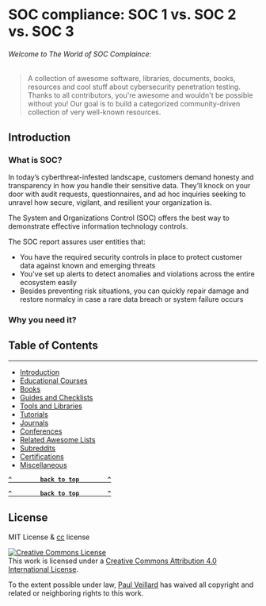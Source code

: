 # SOC compliance: SOC 1 vs. SOC 2 vs. SOC 3

###### Welcome to The World of SOC Complaince:
> A collection of awesome software, libraries, documents, books, resources and cool stuff about cybersecurity penetration testing.
> Thanks to all contributors, you're awesome and wouldn't be possible without you! Our goal is to build a categorized community-driven collection of very well-known resources.

## Introduction

### What is SOC?

In today’s cyberthreat-infested landscape, customers demand honesty and transparency in how you handle their sensitive data. They’ll knock on your door with audit requests, questionnaires, and ad hoc inquiries seeking to unravel how secure, vigilant, and resilient your organization is. 

The System and Organizations Control (SOC) offers the best way to demonstrate effective information technology controls. 

The SOC report assures user entities that:

- You have the required security controls in place to protect customer data against known and emerging threats 
- You've set up alerts to detect anomalies and violations across the entire ecosystem easily
- Besides preventing risk situations, you can quickly repair damage and restore normalcy in case a rare data breach or system failure occurs

### Why you need it?

## Table of Contents
---
* [Introduction](#introduction)
* [Educational Courses](#educational-courses)
* [Books](#books)
* [Guides and Checklists](#guides-and-checklists)
* [Tools and Libraries](#tools-and-libraries)
* [Tutorials](#tutorials)
* [Journals](#journals)
* [Conferences](#conferences)
* [Related Awesome Lists](#related-awesome-lists)
* [Subreddits](#subreddits)
* [Certifications](#certifications)
* [Miscellaneous](#miscellaneous)

**[`^        back to top        ^`](#)**


**[`^        back to top        ^`](#)**

## License
MIT License & [cc](https://creativecommons.org/licenses/by/4.0/) license

<a rel="license" href="http://creativecommons.org/licenses/by/4.0/"><img alt="Creative Commons License" style="border-width:0" src="https://i.creativecommons.org/l/by/4.0/88x31.png" /></a><br />This work is licensed under a <a rel="license" href="http://creativecommons.org/licenses/by/4.0/">Creative Commons Attribution 4.0 International License</a>.

To the extent possible under law, [Paul Veillard](https://github.com/paulveillard/) has waived all copyright and related or neighboring rights to this work.
